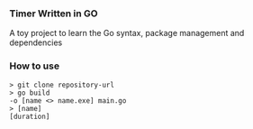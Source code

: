 ### Timer Written in GO ###
A toy project to learn the Go syntax, package management and dependencies

### How to use ###
<code>> git clone repository-url</code><br/>
<code>> go build -o [name <> name.exe] main.go</code><br/>
<code>> [name] [duration]</code>
